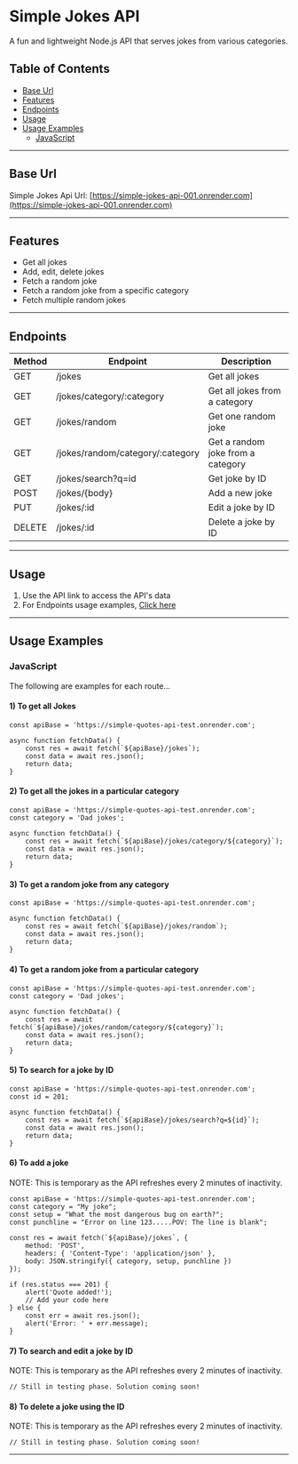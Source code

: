# Simple Jokes API

A fun and lightweight Node.js API that serves jokes from various categories.

## Table of Contents
- [Base Url](#base-url)
- [Features](#features)
- [Endpoints](#endpoints)
- [Usage](#usage)
- [Usage Examples](#usage-examples)
  - [JavaScript](#javascript)

---

## Base Url
Simple Jokes Api Url: [https://simple-jokes-api-001.onrender.com](https://simple-jokes-api-001.onrender.com)

---

## Features

- Get all jokes
- Add, edit, delete jokes
- Fetch a random joke
- Fetch a random joke from a specific category
- Fetch multiple random jokes

---

## Endpoints

| Method | Endpoint                           | Description                             |
|--------|------------------------------------|-----------------------------------------|
| GET    | /jokes                             | Get all jokes                           |
| GET    | /jokes/category/:category          | Get all jokes from a category           |
| GET    | /jokes/random                      | Get one random joke                     |
| GET    | /jokes/random/category/:category   | Get a random joke from a category       |
| GET    | /jokes/search?q=id                 | Get joke by ID                          |
| POST   | /jokes/{body}                      | Add a new joke                          |
| PUT    | /jokes/:id                         | Edit a joke by ID                       |
| DELETE | /jokes/:id                         | Delete a joke by ID                     |

---

## Usage

1. Use the API link to access the API's data
2. For Endpoints usage examples, [Click here](#usage-example)

---

## Usage Examples

### JavaScript
The following are examples for each route...

#### 1) To get all Jokes
```
const apiBase = 'https://simple-quotes-api-test.onrender.com';

async function fetchData() {
    const res = await fetch(`${apiBase}/jokes`);
    const data = await res.json();
    return data;
}

```

#### 2) To get all the jokes in a particular category
```
const apiBase = 'https://simple-quotes-api-test.onrender.com';
const category = 'Dad jokes';

async function fetchData() {
    const res = await fetch(`${apiBase}/jokes/category/${category}`);
    const data = await res.json();
    return data;
}
```

#### 3) To get a random joke from any category
```
const apiBase = 'https://simple-quotes-api-test.onrender.com';

async function fetchData() {
    const res = await fetch(`${apiBase}/jokes/random`);
    const data = await res.json();
    return data;
}
```

#### 4) To get a random joke from a particular category
```
const apiBase = 'https://simple-quotes-api-test.onrender.com';
const category = 'Dad jokes';

async function fetchData() {
    const res = await fetch(`${apiBase}/jokes/random/category/${category}`);
    const data = await res.json();
    return data;
}
```

#### 5) To search for a joke by ID
```
const apiBase = 'https://simple-quotes-api-test.onrender.com';
const id = 201;

async function fetchData() {
    const res = await fetch(`${apiBase}/jokes/search?q=${id}`);
    const data = await res.json();
    return data;
}
```

#### 6) To add a joke 
NOTE: This is temporary as the API refreshes every 2 minutes of inactivity.
```
const apiBase = 'https://simple-quotes-api-test.onrender.com';
const category = "My joke";
const setup = "What the most dangerous bug on earth?";
const punchline = "Error on line 123.....POV: The line is blank";

const res = await fetch(`${apiBase}/jokes`, {
    method: 'POST',
    headers: { 'Content-Type': 'application/json' },
    body: JSON.stringify({ category, setup, punchline })
});

if (res.status === 201) {
    alert('Quote added!');
    // Add your code here
} else {
    const err = await res.json();
    alert('Error: ' + err.message);
}
```

#### 7) To search and edit a joke by ID
NOTE: This is temporary as the API refreshes every 2 minutes of inactivity.
```
// Still in testing phase. Solution coming soon!
```

#### 8) To delete a joke using the ID
NOTE: This is temporary as the API refreshes every 2 minutes of inactivity.
```
// Still in testing phase. Solution coming soon!
```

---

